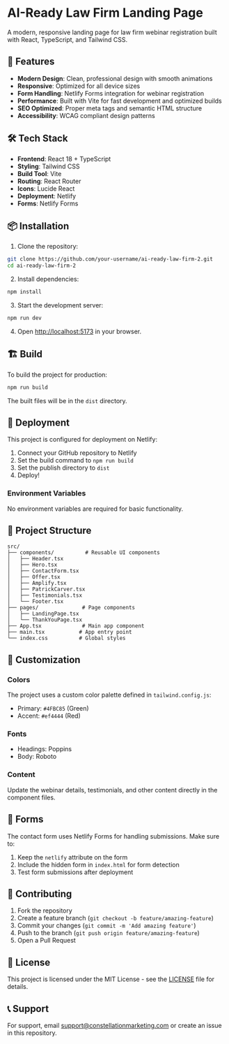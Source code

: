 # AI-Ready Law Firm Landing Page

A modern, responsive landing page for law firm webinar registration built with React, TypeScript, and Tailwind CSS.

## 🚀 Features

- **Modern Design**: Clean, professional design with smooth animations
- **Responsive**: Optimized for all device sizes
- **Form Handling**: Netlify Forms integration for webinar registration
- **Performance**: Built with Vite for fast development and optimized builds
- **SEO Optimized**: Proper meta tags and semantic HTML structure
- **Accessibility**: WCAG compliant design patterns

## 🛠️ Tech Stack

- **Frontend**: React 18 + TypeScript
- **Styling**: Tailwind CSS
- **Build Tool**: Vite
- **Routing**: React Router
- **Icons**: Lucide React
- **Deployment**: Netlify
- **Forms**: Netlify Forms

## 📦 Installation

1. Clone the repository:
```bash
git clone https://github.com/your-username/ai-ready-law-firm-2.git
cd ai-ready-law-firm-2
```

2. Install dependencies:
```bash
npm install
```

3. Start the development server:
```bash
npm run dev
```

4. Open [http://localhost:5173](http://localhost:5173) in your browser.

## 🏗️ Build

To build the project for production:

```bash
npm run build
```

The built files will be in the `dist` directory.

## 🚀 Deployment

This project is configured for deployment on Netlify:

1. Connect your GitHub repository to Netlify
2. Set the build command to `npm run build`
3. Set the publish directory to `dist`
4. Deploy!

### Environment Variables

No environment variables are required for basic functionality.

## 📁 Project Structure

```
src/
├── components/          # Reusable UI components
│   ├── Header.tsx
│   ├── Hero.tsx
│   ├── ContactForm.tsx
│   ├── Offer.tsx
│   ├── Amplify.tsx
│   ├── PatrickCarver.tsx
│   ├── Testimonials.tsx
│   └── Footer.tsx
├── pages/              # Page components
│   ├── LandingPage.tsx
│   └── ThankYouPage.tsx
├── App.tsx             # Main app component
├── main.tsx           # App entry point
└── index.css          # Global styles
```

## 🎨 Customization

### Colors
The project uses a custom color palette defined in `tailwind.config.js`:
- Primary: `#4FBC85` (Green)
- Accent: `#ef4444` (Red)

### Fonts
- Headings: Poppins
- Body: Roboto

### Content
Update the webinar details, testimonials, and other content directly in the component files.

## 📝 Forms

The contact form uses Netlify Forms for handling submissions. Make sure to:
1. Keep the `netlify` attribute on the form
2. Include the hidden form in `index.html` for form detection
3. Test form submissions after deployment

## 🤝 Contributing

1. Fork the repository
2. Create a feature branch (`git checkout -b feature/amazing-feature`)
3. Commit your changes (`git commit -m 'Add amazing feature'`)
4. Push to the branch (`git push origin feature/amazing-feature`)
5. Open a Pull Request

## 📄 License

This project is licensed under the MIT License - see the [LICENSE](LICENSE) file for details.

## 📞 Support

For support, email support@constellationmarketing.com or create an issue in this repository.